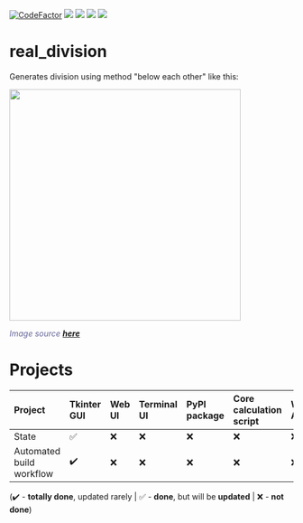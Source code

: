 [![CodeFactor](https://www.codefactor.io/repository/github/hexagoncore/real_division/badge)](#/)
[<img src="https://img.shields.io/github/license/HexagonCore/real_division">](#/)
[<img src="https://img.shields.io/github/stars/HexagonCore/real_division">](#/)
[<img src="https://img.shields.io/github/forks/HexagonCore/real_division">](#/)
[<img src="https://img.shields.io/github/issues/HexagonCore/real_division">](#/)

# real_division
 Generates division using method "below each other" like this:
 
 <a href="#/"><img src="https://user-images.githubusercontent.com/60501493/168464768-5902695f-7c1f-4581-869c-78b0b82c14e6.png" height="410" /></a>
 <p><span style="color: #666699;"><em>Image source <a href="https://publi.cz/books/12/video/10_pisemne_deleni_jednocifernym_se_zbytkem.png"><strong>here</strong></a></em></span></p>

# Projects
Project | Tkinter GUI | Web UI | Terminal UI | PyPI package | Core calculation script | Web API
:------------ | :-------------| :-------------| :-------------| :-------------| :-------------| :-------------
State | :white_check_mark: |  :x: | :x: | :x: | :x: | :x:
Automated build workflow | :heavy_check_mark: |  :x: | :x: | :x: | :x: | :x:

(:heavy_check_mark: - **totally done**, updated rarely | :white_check_mark: - **done**, but will be **updated** | :x: - **not done**)
